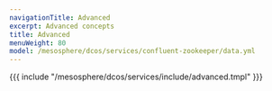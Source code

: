 ```yaml
---
navigationTitle: Advanced
excerpt: Advanced concepts
title: Advanced
menuWeight: 80
model: /mesosphere/dcos/services/confluent-zookeeper/data.yml
---
```


{{{ include "/mesosphere/dcos/services/include/advanced.tmpl" }}}
